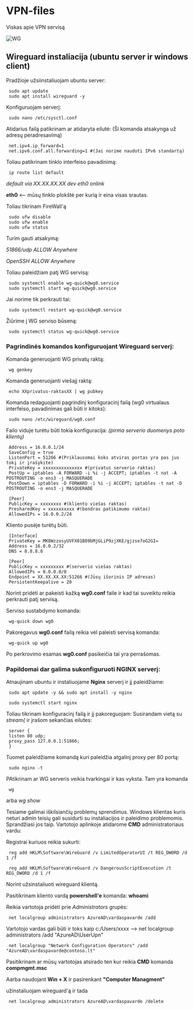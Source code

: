 # VPN-files
Viskas apie VPN servisą

![WG](https://images.sftcdn.net/images/t_app-icon-s/p/202bac9d-51e4-47a6-8a02-0f02f344c184/2940667803/wireguard-144361_O.png)

## Wireguard instaliacija (ubuntu server ir windows client)

Pradžioje užsiinstaliuojam ubuntu server:

     sudo apt update
     sudo apt install wireguard -y
     
Konfiguruojam serverį:

     sudo nano /etc/sysctl.conf

Atidarius failą patikrinam ar atidaryta eilutė:
(Ši komanda atsakynga už adresų peradresavimą)

     net.ipv4.ip_forward=1 
     net.ipv6.conf.all.forwarding=1 #(Jai norime naudoti IPv6 standartą)

Toliau patikrinam tinklo interfeiso pavadinimą:

     ip route list default

_default via XX.XX.XX.XX dev eth0 onlink_

**eth0** <-- mūsų tinklo plokštė per kurią ir eina visas srautas.

Toliau tikrinam FireWall'ą

     sudo ufw disable
     sudo ufw enable
     sudo ufw status

 Turim gauti atsakymą:

_51866/udp ALLOW Anywhere_

_OpenSSH ALLOW Anywhere_

Toliau paleidžiam patį WG servisą:

     sudo systemctl enable wg-quick@wg0.service
     sudo systemctl start wg-quick@wg0.service

Jai norime tik perkrauti tai:

     sudo systemctl restart wg-quick@wg0.service

Žiūrime į WG serviso būseną:

     sudo systemctl status wg-quick@wg0.service     
     
### Pagrindinės komandos konfiguruojant Wireguard serverį:

Komanda generuojanti WG privatų raktą:

     wg genkey

Komanda generuojanti viešajį raktą:

     echo XXprivatus-raktasXX | wg pubkey 

Komanda redaguojanti pagrindinį konfiguracinį failą (wg0 virtualaus interfeiso, pavadinimas gali būti ir kitoks):

     sudo nano /etc/wireguard/wg0.conf

Failo viduje turėtu būti tokia konfiguracija: 
_(pirma serverio duomenys poto klientų)_

     Address = 16.0.0.1/24
     SaveConfig = true
     ListenPort = 51266 #(Priklausomai koks atviras portas yra pas jus tokį ir įrašykite)
     PrivateKey = xxxxxxxxxxxxxxx #(privatus serverio raktas)
     PostUp = iptables -A FORWARD -i %i -j ACCEPT; iptables -t nat -A POSTROUTING -o ens3 -j MASQUERADE
     PostDown = iptables -D FORWARD -i %i -j ACCEPT; iptables -t nat -D POSTROUTING -o ens3 -j MASQUERADE

     [Peer]
     PublicKey = xxxxxxxx #(kliento viešas raktas)
     PresharedKey = xxxxxxxxxx #(bendras patikimumo raktas)
     AllowedIPs = 16.0.0.2/24

Kliento pusėje turėtų būti.

     [Interface]
     PrivateKey = MK8WzzosyUVFX01B89bMjGLiP9zjXKE/gjzse7oG2GI=
     Address = 16.0.0.2/32
     DNS = 8.8.8.8

     [Peer]
     PublicKey = xxxxxxxxx #(serverio viešas raktas)
     AllowedIPs = 0.0.0.0/0
     Endpoint = XX.XX.XX.XX:51266 #(Jūsų išorinis IP adresas)
     PersistentKeepalive = 20

Norint pridėti ar pakeisti kažką **wg0.conf** faile ir kad tai suveiktu reikia perkrauti patį servisą.

Serviso sustabdymo komanda:

     wg-quick down wg0

Pakoregavus **wg0.conf** failą reikia vėl paleisti servisą komanda:

     wg-quick up wg0

Po perkrovimo esamas **wg0.conf** pasikeičia tai yra perrašomas.

### Papildomai dar galima sukonfiguruoti NGINX serverį:

Atnaujinam ubuntu ir instaliuojame **Nginx** serverį ir jį paleidžiame:

     sudo apt update -y && sudo apt install -y nginx

     sudo systemctl start nginx

Toliau tikrinam konfiguracinį failą ir jį pakoreguojam:
Susirandam vietą su  _stream{_ ir įrašom sekančias eilutes:

     server {
     listen 80 udp;
     proxy_pass 127.0.0.1:51866;
     }

Tuomet paleidžiame komandą kuri paleidžia atgalinį proxy per 80 portą:
     
     sudo nginx -t

PAtikrinam ar WG serveris veikia tvarkingai ir kas vyksta.
Tam yra komanda

     wg

arba _wg show_

Tesiame galimai iškilsiančių problemų sprendimus.
Windows klientas kuris neturi admin teisių gali susidurti su instaliacijos ir paleidimo problemomis.
Sprandžiasi jos taip. Vartotojo aplinkoje atidarome **CMD** administratoriaus vardu:

Registrai kuriuos reikia sukurti:

     reg add HKLM\Software\WireGuard /v LimitedOperatorUI /t REG_DWORD /d 1 /f

     reg add HKLM\Software\WireGuard /v DangerousScriptExecution /t REG_DWORD /d 1 /f

Norint užsinstaliuoti wireguard klientą.

Pasitikrinam kliento vardą **powershell'e** komanda: **whoami**

Reikia vartotoja pridėti prie _Administrators_ grupės:

     net localgroup administrators AzureAD\vardaspavarde /add
     
Vartotojo vardas gali būti ir toks kaip c:/Users/xxxx -->  net localgroup administrators /add "AzureAD\UserUpn"
     
     net localgroup "Network Configuration Operators" /add "AzureAD\vardaspavarde@contoso.lt"

Pasitikrinam ar mūsų vartotojas atsirado ten kur reikia **CMD** komanda **compmgmt.msc**

Aarba naudojant **Win + X** ir pasirenkant **"Computer Managment"**

užinstaliuojam wireguard'ą ir tada

     net localgroup administrators AzureAD\vardaspavarde /delete


